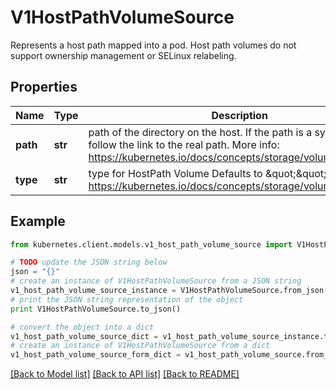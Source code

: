 # V1HostPathVolumeSource

Represents a host path mapped into a pod. Host path volumes do not support ownership management or SELinux relabeling.

## Properties
Name | Type | Description | Notes
------------ | ------------- | ------------- | -------------
**path** | **str** | path of the directory on the host. If the path is a symlink, it will follow the link to the real path. More info: https://kubernetes.io/docs/concepts/storage/volumes#hostpath | 
**type** | **str** | type for HostPath Volume Defaults to \&quot;\&quot; More info: https://kubernetes.io/docs/concepts/storage/volumes#hostpath | [optional] 

## Example

```python
from kubernetes.client.models.v1_host_path_volume_source import V1HostPathVolumeSource

# TODO update the JSON string below
json = "{}"
# create an instance of V1HostPathVolumeSource from a JSON string
v1_host_path_volume_source_instance = V1HostPathVolumeSource.from_json(json)
# print the JSON string representation of the object
print V1HostPathVolumeSource.to_json()

# convert the object into a dict
v1_host_path_volume_source_dict = v1_host_path_volume_source_instance.to_dict()
# create an instance of V1HostPathVolumeSource from a dict
v1_host_path_volume_source_form_dict = v1_host_path_volume_source.from_dict(v1_host_path_volume_source_dict)
```
[[Back to Model list]](../README.md#documentation-for-models) [[Back to API list]](../README.md#documentation-for-api-endpoints) [[Back to README]](../README.md)


